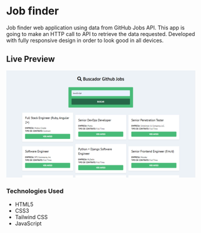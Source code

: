 # Job finder

Job finder web application using data from GitHub Jobs API. This app is going to make an HTTP call to API to retrieve the data requested.
Developed with fully responsive design in order to look good in all devices.

## Live Preview

<p><a href="https://neduardoaguirre.github.io/buscador-githubjobs/" target="_blank"><img src="https://raw.githubusercontent.com/neduardoaguirre/buscador-githubjobs/master/img/live-preview.png"></a></p>

### Technologies Used

  - HTML5
  - CSS3
  - Tailwind CSS
  - JavaScript

